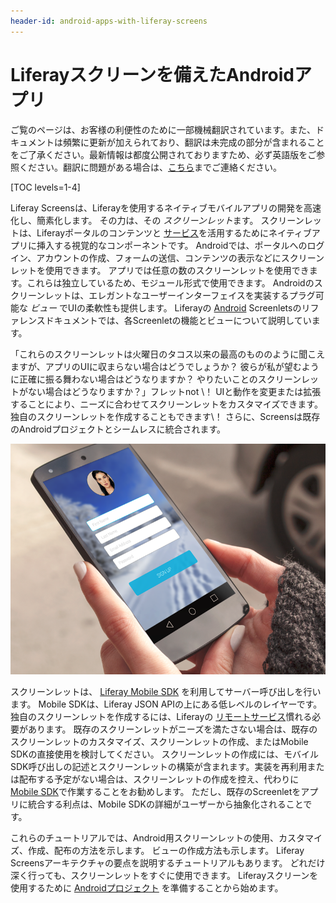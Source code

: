```yaml
---
header-id: android-apps-with-liferay-screens
---
```


# Liferayスクリーンを備えたAndroidアプリ

<p class="alert alert-info"><span class="wysiwyg-color-blue120">ご覧のページは、お客様の利便性のために一部機械翻訳されています。また、ドキュメントは頻繁に更新が加えられており、翻訳は未完成の部分が含まれることをご了承ください。最新情報は都度公開されておりますため、必ず英語版をご参照ください。翻訳に問題がある場合は、<a href="mailto:support-content-jp@liferay.com">こちら</a>までご連絡ください。</span></p>

[TOC levels=1-4]

Liferay Screensは、Liferayを使用するネイティブモバイルアプリの開発を高速化し、簡素化します。 その力は、その *スクリーンレット*ます。 スクリーンレットは、Liferayポータルのコンテンツと [サービス](/docs/7-1/tutorials/-/knowledge_base/t/web-services)を活用するためにネイティブアプリに挿入する視覚的なコンポーネントです。 Androidでは、ポータルへのログイン、アカウントの作成、フォームの送信、コンテンツの表示などにスクリーンレットを使用できます。 アプリでは任意の数のスクリーンレットを使用できます。これらは独立しているため、モジュール形式で使用できます。 Androidのスクリーンレットは、エレガントなユーザーインターフェイスを実装するプラグ可能な *ビュー* でUIの柔軟性も提供します。 Liferayの [Android](/docs/7-1/reference/-/knowledge_base/r/screenlets-in-liferay-screens-for-android) Screenletsのリファレンスドキュメントでは、各Screenletの機能とビューについて説明しています。

「これらのスクリーンレットは火曜日のタコス以来の最高のもののように聞こえますが、アプリのUIに収まらない場合はどうでしょうか？ 彼らが私が望むように正確に振る舞わない場合はどうなりますか？ やりたいことのスクリーンレットがない場合はどうなりますか？」フレットnot \！ UIと動作を変更または拡張することにより、ニーズに合わせてスクリーンレットをカスタマイズできます。 独自のスクリーンレットを作成することもできます\！ さらに、Screensは既存のAndroidプロジェクトとシームレスに統合されます。

![図1：Liferay Screensサインアップスクリーンレットを使用するアプリです。](../../../images/screens-android-intro.png)

スクリーンレットは、 [Liferay Mobile SDK](https://www.liferay.com/community/liferay-projects/liferay-mobile-sdk/overview) を利用してサーバー呼び出しを行います。 Mobile SDKは、Liferay JSON APIの上にある低レベルのレイヤーです。 独自のスクリーンレットを作成するには、Liferayの [リモートサービス](/docs/7-1/tutorials/-/knowledge_base/t/web-services)慣れる必要があります。 既存のスクリーンレットがニーズを満たさない場合は、既存のスクリーンレットのカスタマイズ、スクリーンレットの作成、またはMobile SDKの直接使用を検討してください。 スクリーンレットの作成には、モバイルSDK呼び出しの記述とスクリーンレットの構築が含まれます。実装を再利用または配布する予定がない場合は、スクリーンレットの作成を控え、代わりに [Mobile SDK](/docs/7-1/tutorials/-/knowledge_base/t/mobile-sdk)で作業することをお勧めします。 ただし、既存のScreenletをアプリに統合する利点は、Mobile SDKの詳細がユーザーから抽象化されることです。

これらのチュートリアルでは、Android用スクリーンレットの使用、カスタマイズ、作成、配布の方法を示します。 ビューの作成方法も示します。 Liferay Screensアーキテクチャの要点を説明するチュートリアルもあります。 どれだけ深く行っても、スクリーンレットをすぐに使用できます。 Liferayスクリーンを使用するために [Androidプロジェクト](/docs/7-1/tutorials/-/knowledge_base/t/preparing-android-projects-for-liferay-screens) を準備することから始めます。
